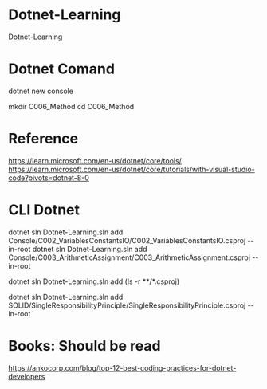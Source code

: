 # Dotnet-Learning
Dotnet-Learning


# Dotnet Comand 
dotnet new console


mkdir C006_Method
cd C006_Method


# Reference
https://learn.microsoft.com/en-us/dotnet/core/tools/
https://learn.microsoft.com/en-us/dotnet/core/tutorials/with-visual-studio-code?pivots=dotnet-8-0


# CLI Dotnet


dotnet sln Dotnet-Learning.sln add Console/C002_VariablesConstantsIO/C002_VariablesConstantsIO.csproj --in-root
dotnet sln Dotnet-Learning.sln add Console/C003_ArithmeticAssignment/C003_ArithmeticAssignment.csproj --in-root

dotnet sln Dotnet-Learning.sln add (ls -r **/*.csproj)


dotnet sln Dotnet-Learning.sln add SOLID/SingleResponsibilityPrinciple/SingleResponsibilityPrinciple.csproj --in-root

# Books: Should be read
https://ankocorp.com/blog/top-12-best-coding-practices-for-dotnet-developers
